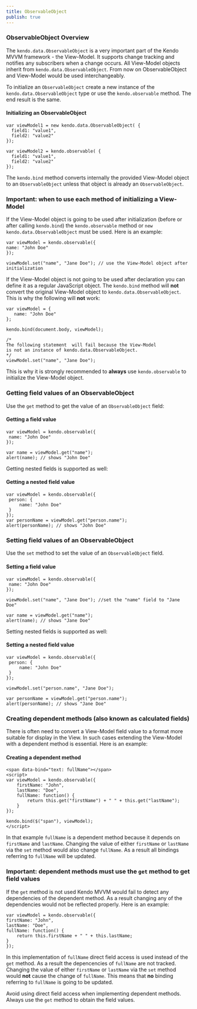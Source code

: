 ```yaml
---
title: ObservableObject
publish: true
---
```


### ObservableObject Overview

The `kendo.data.ObservableObject` is a very important part of the Kendo MVVM framework - the View-Model.
It supports change tracking and notifies any subscribers when a change occurs.
All View-Model objects inherit from `kendo.data.ObservableObject`. From now on ObservableObject and View-Model would be used interchangeably.

To initialize an `ObservableObject` create a new instance of the `kendo.data.ObservableObject` type or use the `kendo.observable` method.
The end result is the same.

  

#### Initializing an ObservableObject
 
    var viewModel1 = new kendo.data.ObservableObject( {
      field1: "value1",
      field2: "value2"
    });
    
    var viewModel2 = kendo.observable( {
      field1: "value1",
      field2: "value2"
    });
         

The `kendo.bind` method converts internally the provided View-Model object to an&nbsp;`ObservableObject` unless that object is already an `ObservableObject`.

### Important: when to use each method of initializing a View-Model

If the View-Model object is going to be used after initialization (before or after calling `kendo.bind`) the `kendo.observable` method or `new kendo.data.ObservableObject` must be used. Here is an example:

 
    var viewModel = kendo.observable({
    name: "John Doe"
    });
    
    viewModel.set("name", "Jane Doe"); // use the View-Model object after initialization
     

If the View-Model object is not going to be used after declaration you can define it as a regular JavaScript object. The
`kendo.bind` method will **not** convert the original View-Model object to `kendo.data.ObservableObject`. This is why the following will **not** work:

 
    var viewModel = {
       name: "John Doe"
    };
    
    kendo.bind(document.body, viewModel);
    
    /* 
    The following statement  will fail because the View-Model
    is not an instance of kendo.data.ObservableObject.
    */
    viewModel.set("name", "Jane Doe"); 
     

This is why it is strongly recommended to **always** use `kendo.observable` to initialize the View-Model object.

### Getting field values of an ObservableObject

Use the&nbsp;`get`&nbsp;method to get the value of an `ObservableObject`&nbsp;field:
  

#### Getting a field value
 
    var viewModel = kendo.observable({
     name: "John Doe"
    });
    
    var name = viewModel.get("name");
    alert(name); // shows "John Doe"
      

Getting nested fields is supported as well:

  

#### Getting a nested field value
 
    var viewModel = kendo.observable({
     person: {
         name: "John Doe"
     }
    });
    var personName = viewModel.get("person.name");
    alert(personName); // shows "John Doe"
      

### Setting field values of an ObservableObject

Use the&nbsp;`set`&nbsp;method to set the value of an `ObservableObject` field.
  

#### Setting a field value
 
    var viewModel = kendo.observable({
     name: "John Doe"
    });
    
    viewModel.set("name", "Jane Doe"); //set the "name" field to "Jane Doe"
    
    var name = viewModel.get("name");
    alert(name); // shows "Jane Doe"
      

Setting nested fields is supported as well:

  

#### Setting a nested field value
 
    var viewModel = kendo.observable({
     person: {
         name: "John Doe"
     }
    });
    
    viewModel.set("person.name", "Jane Doe");
    
    var personName = viewModel.get("person.name");
    alert(personName); // shows "Jane Doe"
      

### Creating dependent methods (also known as calculated fields)

There is often need to convert a View-Model field value to a format more suitable for display in the View. In such cases extending the View-Model with a dependent method is essential. Here is an example:

  

#### Creating a dependent method
 
    <span data-bind="text: fullName"></span>
    <script>
    var viewModel = kendo.observable({
        firstName: "John",
        lastName: "Doe",
        fullName: function() {
            return this.get("firstName") + " " + this.get("lastName");
        }
    });
    
    kendo.bind($("span"), viewModel);
    </script>
       

In that example `fullName` is a dependent method because it depends on `firstName` and `lastName`.
Changing the value of either `firstName` or `lastName` via the `set` method would also change
`fullName`. As a result all bindings referring to `fullName` will be updated.

### Important: dependent methods must use the `get` method to get field values

If the `get` method is not used Kendo MVVM would fail to detect any dependencies of the dependent method.
As a result changing any of the dependencies would not be reflected properly. Here is an example:

  
    var viewModel = kendo.observable({
    firstName: "John",
    lastName: "Doe",
    fullName: function() {
        return this.firstName + " " + this.lastName;
    }
    });
      

In this implementation of `fullName` direct field access is used instead of the `get` method. As a result
the depencencies of `fullName` are not tracked. Changing the value of either `firstName`
or `lastName` via the `set` method would **not** cause the change of `fullName`.
This means that  **no** binding referring to `fullName` is going to be updated.

Avoid using direct field access when implementing dependent methods. Always use the `get` method to obtain the field values.
